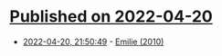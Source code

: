 # [Published on 2022-04-20](index.md)

* [2022-04-20, 21:50:49](https://news.ycombinator.com/item?id=31103510) - [Emilie (2010)](https://themillions.com/2010/04/emilie.html)
